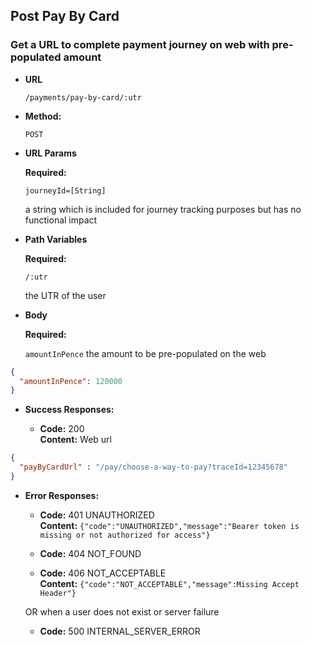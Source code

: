 Post Pay By Card
----

### Get a URL to complete payment journey on web with pre-populated amount

* **URL**

  `/payments/pay-by-card/:utr`

* **Method:**

  `POST`

* **URL Params**

  **Required:**

  `journeyId=[String]`

  a string which is included for journey tracking purposes but has no functional impact

* **Path Variables**

  **Required:**

  `/:utr`

  the UTR of the user

* **Body**

  **Required:**

  `amountInPence`
  the amount to be pre-populated on the web

```json
{
  "amountInPence": 120000
}
```

* **Success Responses:**

  * **Code:** 200 <br />
    **Content:** Web url

```json
{
  "payByCardUrl" : "/pay/choose-a-way-to-pay?traceId=12345678"
}
```

* **Error Responses:**

    * **Code:** 401 UNAUTHORIZED <br/>
      **Content:** `{"code":"UNAUTHORIZED","message":"Bearer token is missing or not authorized for access"}`

    * **Code:** 404 NOT_FOUND <br/>

    * **Code:** 406 NOT_ACCEPTABLE <br/>
      **Content:** `{"code":"NOT_ACCEPTABLE","message":Missing Accept Header"}`

  OR when a user does not exist or server failure

    * **Code:** 500 INTERNAL_SERVER_ERROR <br/>





